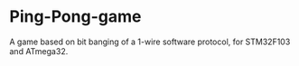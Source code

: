 # Ping-Pong-game
A game based on bit banging of a 1-wire software protocol, for STM32F103 and ATmega32.   
